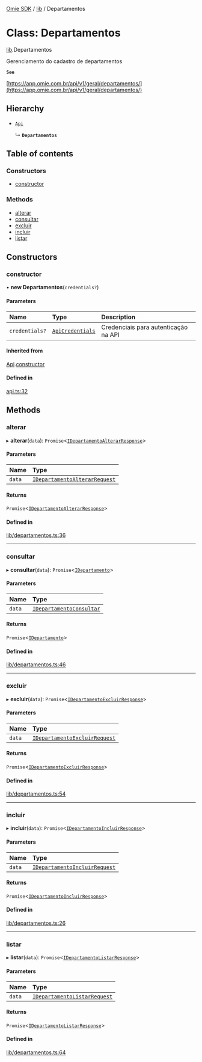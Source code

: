 [Omie SDK](../README.md) / [lib](../modules/lib.md) / Departamentos

# Class: Departamentos

[lib](../modules/lib.md).Departamentos

Gerenciamento do cadastro de departamentos

**`See`**

[https://app.omie.com.br/api/v1/geral/departamentos/](https://app.omie.com.br/api/v1/geral/departamentos/)

## Hierarchy

- [`Api`](index.Api.md)

  ↳ **`Departamentos`**

## Table of contents

### Constructors

- [constructor](lib.Departamentos.md#constructor)

### Methods

- [alterar](lib.Departamentos.md#alterar)
- [consultar](lib.Departamentos.md#consultar)
- [excluir](lib.Departamentos.md#excluir)
- [incluir](lib.Departamentos.md#incluir)
- [listar](lib.Departamentos.md#listar)

## Constructors

### constructor

• **new Departamentos**(`credentials?`)

#### Parameters

| Name | Type | Description |
| :------ | :------ | :------ |
| `credentials?` | [`ApiCredentials`](../modules/index.md#apicredentials) | Credenciais para autenticação na API |

#### Inherited from

[Api](index.Api.md).[constructor](index.Api.md#constructor)

#### Defined in

[api.ts:32](https://github.com/lucas-bogos/omie-sdk/blob/96c014c/src/api.ts#L32)

## Methods

### alterar

▸ **alterar**(`data`): `Promise`<[`IDepartamentoAlterarResponse`](../interfaces/types.IDepartamentoAlterarResponse.md)\>

#### Parameters

| Name | Type |
| :------ | :------ |
| `data` | [`IDepartamentoAlterarRequest`](../interfaces/types.IDepartamentoAlterarRequest.md) |

#### Returns

`Promise`<[`IDepartamentoAlterarResponse`](../interfaces/types.IDepartamentoAlterarResponse.md)\>

#### Defined in

[lib/departamentos.ts:36](https://github.com/lucas-bogos/omie-sdk/blob/96c014c/src/lib/departamentos.ts#L36)

___

### consultar

▸ **consultar**(`data`): `Promise`<[`IDepartamento`](../interfaces/types.IDepartamento.md)\>

#### Parameters

| Name | Type |
| :------ | :------ |
| `data` | [`IDepartamentoConsultar`](../interfaces/types.IDepartamentoConsultar.md) |

#### Returns

`Promise`<[`IDepartamento`](../interfaces/types.IDepartamento.md)\>

#### Defined in

[lib/departamentos.ts:46](https://github.com/lucas-bogos/omie-sdk/blob/96c014c/src/lib/departamentos.ts#L46)

___

### excluir

▸ **excluir**(`data`): `Promise`<[`IDepartamentoExcluirResponse`](../interfaces/types.IDepartamentoExcluirResponse.md)\>

#### Parameters

| Name | Type |
| :------ | :------ |
| `data` | [`IDepartamentoExcluirRequest`](../interfaces/types.IDepartamentoExcluirRequest.md) |

#### Returns

`Promise`<[`IDepartamentoExcluirResponse`](../interfaces/types.IDepartamentoExcluirResponse.md)\>

#### Defined in

[lib/departamentos.ts:54](https://github.com/lucas-bogos/omie-sdk/blob/96c014c/src/lib/departamentos.ts#L54)

___

### incluir

▸ **incluir**(`data`): `Promise`<[`IDepartamentoIncluirResponse`](../interfaces/types.IDepartamentoIncluirResponse.md)\>

#### Parameters

| Name | Type |
| :------ | :------ |
| `data` | [`IDepartamentoIncluirRequest`](../interfaces/types.IDepartamentoIncluirRequest.md) |

#### Returns

`Promise`<[`IDepartamentoIncluirResponse`](../interfaces/types.IDepartamentoIncluirResponse.md)\>

#### Defined in

[lib/departamentos.ts:26](https://github.com/lucas-bogos/omie-sdk/blob/96c014c/src/lib/departamentos.ts#L26)

___

### listar

▸ **listar**(`data`): `Promise`<[`IDepartamentoListarResponse`](../interfaces/types.IDepartamentoListarResponse.md)\>

#### Parameters

| Name | Type |
| :------ | :------ |
| `data` | [`IDepartamentoListarRequest`](../interfaces/types.IDepartamentoListarRequest.md) |

#### Returns

`Promise`<[`IDepartamentoListarResponse`](../interfaces/types.IDepartamentoListarResponse.md)\>

#### Defined in

[lib/departamentos.ts:64](https://github.com/lucas-bogos/omie-sdk/blob/96c014c/src/lib/departamentos.ts#L64)
